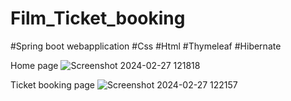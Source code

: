# Film_Ticket_booking

#Spring boot webapplication
#Css
#Html
#Thymeleaf
#Hibernate

Home page
![Screenshot 2024-02-27 121818](https://github.com/karthikms70/Film_Ticket_booking/assets/109992016/0a9f9206-9aaf-46aa-af4f-7a813c058a40)

Ticket booking page
![Screenshot 2024-02-27 122157](https://github.com/karthikms70/Film_Ticket_booking/assets/109992016/a8141d86-a667-42c5-b042-c7f88dd83722)
